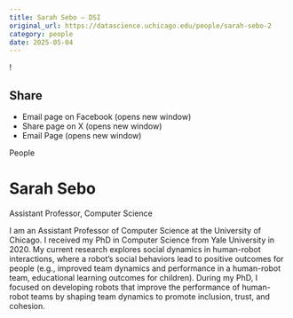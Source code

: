 ```yaml
---
title: Sarah Sebo – DSI
original_url: https://datascience.uchicago.edu/people/sarah-sebo-2
category: people
date: 2025-05-04
---
```


<!-- Table-like structure detected -->

!

## Share

* Email page on Facebook (opens new window)
* Share page on X (opens new window)
* Email Page (opens new window)

<!-- Table-like structure detected -->

People

# Sarah Sebo

Assistant Professor, Computer Science

I am an Assistant Professor of Computer Science at the University of Chicago. I received my PhD in Computer Science from Yale University in 2020. My current research explores social dynamics in human-robot interactions, where a robot’s social behaviors lead to positive outcomes for people (e.g., improved team dynamics and performance in a human-robot team, educational learning outcomes for children). During my PhD, I focused on developing robots that improve the performance of human-robot teams by shaping team dynamics to promote inclusion, trust, and cohesion.